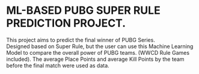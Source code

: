 # ML-BASED PUBG SUPER RULE PREDICTION PROJECT. 

This project aims to predict the final winner of PUBG Series.  
Designed based on Super Rule, but the user can use this Machine Learning Model to compare the overall power of PUBG teams.   (WWCD Rule Games included). 
The average Place Points and average Kill Points by the team before the final match were used as data.  
